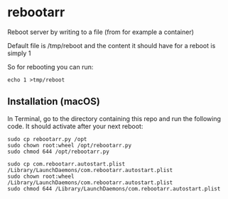 # rebootarr
Reboot server by writing to a file (from for example a container)

Default file is /tmp/reboot and the content it should have for a reboot is simply 1

So for rebooting you can run:
```
echo 1 >tmp/reboot
```


## Installation (macOS)
In Terminal, go to the directory containing this repo and run the following code. It should activate after your next reboot:
```
sudo cp rebootarr.py /opt
sudo chown root:wheel /opt/rebootarr.py
sudo chmod 644 /opt/rebootarr.py

sudo cp com.rebootarr.autostart.plist /Library/LaunchDaemons/com.rebootarr.autostart.plist
sudo chown root:wheel /Library/LaunchDaemons/com.rebootarr.autostart.plist
sudo chmod 644 /Library/LaunchDaemons/com.rebootarr.autostart.plist
```


